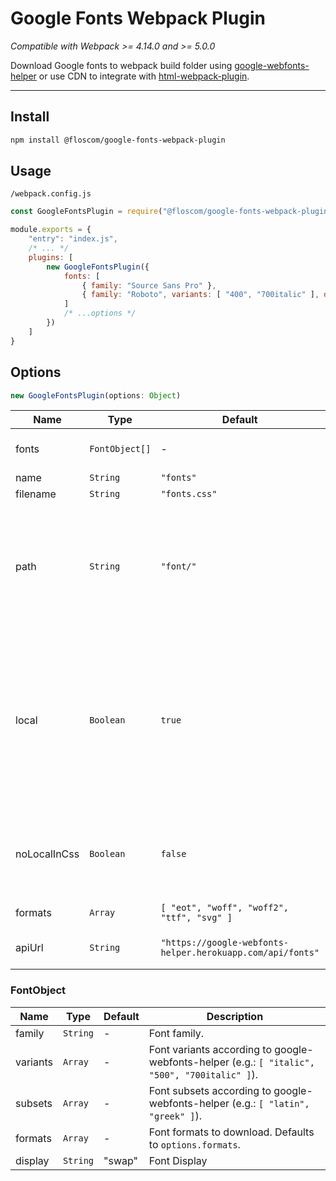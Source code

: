 # Google Fonts Webpack Plugin

*Compatible with Webpack >= 4.14.0 and >= 5.0.0*

Download Google fonts to webpack build folder using [google-webfonts-helper](https://github.com/majodev/google-webfonts-helper) or use CDN to integrate with [html-webpack-plugin](https://github.com/jantimon/html-webpack-plugin).

---

## Install

```bash
npm install @floscom/google-fonts-webpack-plugin
```

## Usage

`/webpack.config.js`
```js
const GoogleFontsPlugin = require("@floscom/google-fonts-webpack-plugin")

module.exports = {
	"entry": "index.js",
	/* ... */
	plugins: [
		new GoogleFontsPlugin({
			fonts: [
				{ family: "Source Sans Pro" },
				{ family: "Roboto", variants: [ "400", "700italic" ], display: "block" }
			]
			/* ...options */
		})
	]
}
```

## Options

```js
new GoogleFontsPlugin(options: Object)
```

|Name|Type|Default|Description|
|----|----|-------|-----------|
|fonts|`FontObject[]`|-|Configuration generated by [Fontello.com](https://fontello.com).
|name|`String`|`"fonts"`|Module name.
|filename|`String`|`"fonts.css"`|Css file name.
|path|`String`|`"font/"`|Relative path to fonts directory. If path is `undefined` fonts are not downloaded, the css file is generated with Google hosted font files.
|local|`Boolean`|`true`|Whether to use google-webfonts-helper API or just link to Google Fonts hosted css. If this option is set to false this plugin just adds the css url to html-webpack-plugin (if present).
|noLocalInCss|`Boolean`|`false`|Whether to prepend `local(FontName)` expression before font files in CSS file ([see MDN](https://developer.mozilla.org/en-US/docs/Web/CSS/@font-face/src)).
|formats|`Array`|`[ "eot", "woff", "woff2", "ttf", "svg" ]`|Font formats to download.
|apiUrl|`String`|`"https://google-webfonts-helper.herokuapp.com/api/fonts"`|google-webfonts-helper API url.


### FontObject

|Name|Type|Default|Description|
|----|----|-------|-----------|
|family|`String`|-|Font family.
|variants|`Array`|-|Font variants according	to google-webfonts-helper (e.g.: `[ "italic", "500", "700italic" ]`).
|subsets|`Array`|-|Font subsets according	to google-webfonts-helper (e.g.: `[ "latin", "greek" ]`).
|formats|`Array`|-|Font formats to download. Defaults to `options.formats`.
|display|`String`|"swap"|Font Display|
